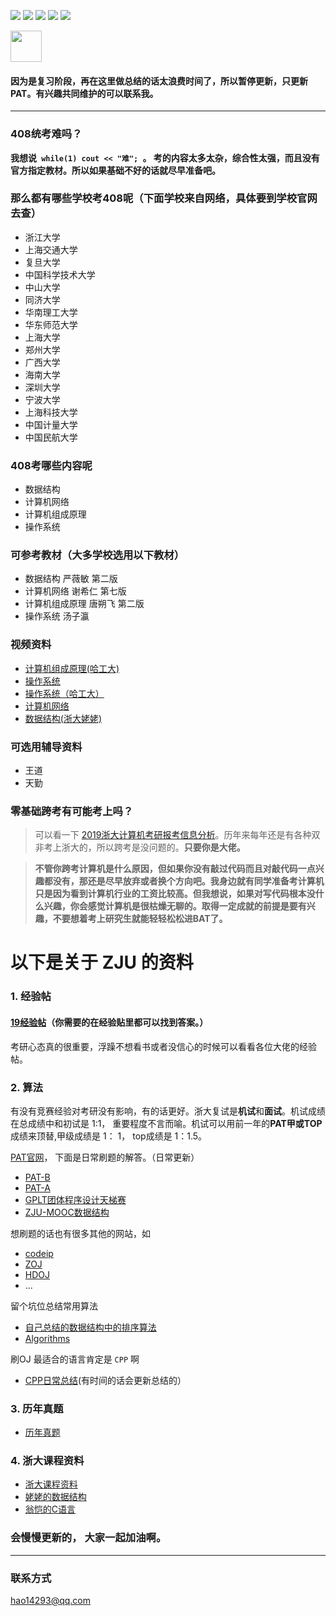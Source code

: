 ![](https://img.shields.io/github/stars/hao14293/2020-Postgraduate-408.svg?color=red&logoColor=red) 
![](https://img.shields.io/github/license/hao14293/2020-Postgraduate-408.svg)
![](https://img.shields.io/github/issues/hao14293/2020-Postgraduate-408.svg)
![](https://img.shields.io/github/languages/top/hao14293/2020-Postgraduate-408.svg?color=yellow)
![](https://img.shields.io/github/commit-activity/m/hao14293/2020-Postgraduate-408.svg)


<img src="https://i.loli.net/2018/11/18/5bf17b8557067.jpg" style="height: 50px;">


#### 因为是复习阶段，再在这里做总结的话太浪费时间了，所以暂停更新，只更新PAT。有兴趣共同维护的可以联系我。
***

### 408统考难吗？ 

<b>我想说<code> while(1) cout << "难"; </code>。 考的内容太多太杂，综合性太强，而且没有官方指定教材。所以如果基础不好的话就尽早准备吧。</b>



### 那么都有哪些学校考408呢（下面学校来自网络，具体要到学校官网去查）
* 浙江大学
* 上海交通大学
* 复旦大学
* 中国科学技术大学
* 中山大学
* 同济大学
* 华南理工大学
* 华东师范大学
* 上海大学
* 郑州大学
* 广西大学
* 海南大学
* 深圳大学
* 宁波大学
* 上海科技大学
* 中国计量大学
* 中国民航大学


### 408考哪些内容呢
* 数据结构
* 计算机网络
* 计算机组成原理
* 操作系统


### 可参考教材（大多学校选用以下教材）
* 数据结构 严薇敏 第二版
* 计算机网络 谢希仁 第七版
* 计算机组成原理 唐朔飞 第二版
* 操作系统 汤子瀛

### 视频资料
* [计算机组成原理(哈工大)](https://www.bilibili.com/video/av15123338/)
* [操作系统](https://www.bilibili.com/video/av6538245)
* [操作系统（哈工大）](https://www.bilibili.com/video/av17036347?from=search&seid=14190133416565908458)
* [计算机网络](https://www.bilibili.com/video/av9876107/)
* [数据结构(浙大姥姥)](https://www.bilibili.com/video/av18586085/?p=2&t=170)

### 可选用辅导资料
* 王道
* 天勤

### 零基础跨考有可能考上吗？
 > 可以看一下 [2019浙大计算机考研报考信息分析](https://github.com/hao14293/2020-Postgraduate-408/blob/master/zju%E7%BB%9F%E8%AE%A1%E5%88%86%E6%9E%90/2019%E6%B5%99%E5%A4%A7%E8%AE%A1%E7%AE%97%E6%9C%BA%E8%80%83%E7%A0%94%E6%8A%A5%E8%80%83%E4%BF%A1%E6%81%AF%E5%88%86%E6%9E%90.pdf)。历年来每年还是有各种双非考上浙大的，所以跨考是没问题的。<b>只要你是大佬。</b>

>  <b>   不管你跨考计算机是什么原因，但如果你没有敲过代码而且对敲代码一点兴趣都没有，那还是尽早放弃或者换个方向吧。我身边就有同学准备考计算机只是因为看到计算机行业的工资比较高。但我想说，如果对写代码根本没什么兴趣，你会感觉计算机是很枯燥无聊的。取得一定成就的前提是要有兴趣，不要想着考上研究生就能轻轻松松进BAT了。

</b>





# 以下是关于 ZJU 的资料


### 1. 经验帖

#### [19经验帖](https://shimo.im/docs/v1JbN8cQx2ouUVPv/read)（你需要的在经验贴里都可以找到答案。）

考研心态真的很重要，浮躁不想看书或者没信心的时候可以看看各位大佬的经验帖。



### 2. 算法

有没有竞赛经验对考研没有影响，有的话更好。浙大复试是<b>机试</b>和<b>面试</b>。机试成绩在总成绩中和初试是 1:1， 重要程度不言而喻。机试可以用前一年的<b>PAT甲或TOP</b>成绩来顶替,甲级成绩是 1： 1， top成绩是 1：1.5。

[PAT官网](https://www.patest.cn/)， 下面是日常刷题的解答。（日常更新）

* [PAT-B](https://github.com/hao14293/2020-Postgraduate-408/tree/master/PAT/PAT-B)
* [PAT-A](https://github.com/hao14293/2020-Postgraduate-408/tree/master/PAT/PAT-A)
* [GPLT团体程序设计天梯赛](https://github.com/hao14293/2020-Postgraduate-408/tree/master/GPLT)
* [ZJU-MOOC数据结构](https://github.com/hao14293/2020-Postgraduate-408/tree/master/ZJU_MOOC_%E6%95%B0%E6%8D%AE%E7%BB%93%E6%9E%84)

想刷题的话也有很多其他的网站，如
* [codeip](http://codeup.cn/)
* [ZOJ](http://acm.zju.edu.cn/)
* [HDOJ](http://acm.hdu.edu.cn/)
* ...

留个坑位总结常用算法 

* [自己总结的数据结构中的排序算法](https://github.com/hao14293/2020-Postgraduate-408/blob/master/Data-Structure/Sort/README.MD)
* [Algorithms](https://github.com/hao14293/2020-Postgraduate-408/tree/master/Algorithm)

刷OJ 最适合的语言肯定是 <code>CPP</code> 啊
* [CPP日常总结](https://github.com/hao14293/2020-Postgraduate-408/tree/master/CPP)(有时间的话会更新总结的）



### 3. 历年真题
* [历年真题](https://github.com/hao14293/2020-Postgraduate-408/tree/master/old-exam)

### 4. 浙大课程资料
* [浙大课程资料](https://github.com/hao14293/zju-icicles)
* [姥姥的数据结构](https://www.bilibili.com/video/av18586085/?p=2&t=170)
* [翁恺的C语言](https://www.bilibili.com/video/av15267247?from=search&seid=8077928265592538461)

### 会慢慢更新的， 大家一起加油啊。

***


### 联系方式
<hao14293@qq.com>


